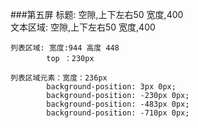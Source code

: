 ###第五屏
	标题:  空隙,上下左右50 
		     宽度,400     
	文本区域: 空隙,上下左右50 
		          宽度,400
	
	列表区域: 宽度:944 高度 448
	        top ：230px

    列表区域元素：宽度：236px
            background-position: 3px 0px;
            background-position: -230px 0px;
	        background-position: -483px 0px;
	        background-position: -710px 0px;
	
	
	
	
